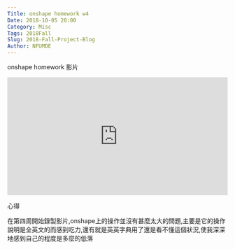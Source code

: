 ```yaml
---
Title: onshape homework w4
Date: 2018-10-05 20:00
Category: Misc
Tags: 2018Fall
Slug: 2018-Fall-Project-Blog
Author: NFUMDE
---
```


 onshape homework 影片
 
<!-- PELICAN_END_SUMMARY -->

<div style="position:relative;height:0;padding-bottom:53.65%"><iframe src="https://www.youtube.com/embed/S0LMzLo3-e4?ecver=2" style="position:absolute;width:100%;height:100%;left:0" width="650" height="300" frameborder="0" allow="autoplay; encrypted-media" allowfullscreen></iframe></div>

 心得

在第四周開始錄製影片,onshape上的操作並沒有甚麼太大的問題,主要是它的操作說明是全英文的而感到吃力,還有就是英英字典用了還是看不懂這個狀況,使我深深地感到自己的程度是多麼的低落



